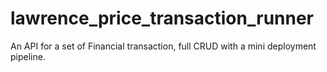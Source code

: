 # lawrence_price_transaction_runner
An API for a set of Financial transaction, full CRUD with a  mini deployment pipeline.
